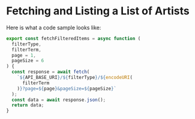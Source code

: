 # Fetching and Listing a List of Artists

Here is what a code sample looks like:

```js
export const fetchFilteredItems = async function (
  filterType,
  filterTerm,
  page = 1,
  pageSize = 6
) {
  const response = await fetch(
    `${API_BASE_URI}/${filterType}/${encodeURI(
      filterTerm
    )}?page=${page}&pageSize=${pageSize}`
  );
  const data = await response.json();
  return data;
}
```